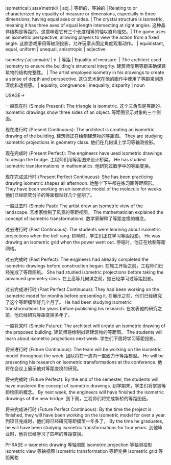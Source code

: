 isometrical:/ˌaɪsəˈmetrɪkl/ | adj. | 等距的，等轴的 | Relating to or characterized by equality of measure or dimensions, especially in three dimensions; having equal axes or sides. | The crystal structure is isometric, meaning it has three axes of equal length intersecting at right angles.  这种晶体结构是等距的，这意味着它有三个长度相等的轴以直角相交。|  The game uses an isometric perspective, allowing players to view the action from a fixed angle.  这款游戏采用等轴测投影，允许玩家从固定角度观看动作。 |  equidistant, equal, uniform | unequal, anisotropic | adjective

isometry:/ˌaɪˈsɒmətri/ | n. | 等距 | Equality of measure. |  The architect used isometry to ensure the building's structural integrity.  建筑师使用等距来确保建筑物的结构完整性。 | The artist employed isometry in his drawings to create a sense of depth and perspective. 这位艺术家在他的画作中使用了等距来创造深度和透视感。 | equality, congruence | inequality, disparity | noun


USAGE->

一般现在时 (Simple Present):
The triangle is isometric.  这个三角形是等距的。
Isometric drawings show three sides of an object. 等距图显示对象的三个侧面。


现在进行时 (Present Continuous):
The architect is creating an isometric drawing of the building. 建筑师正在绘制建筑物的等距图。
They are studying isometric projections in geometry class. 他们在几何课上学习等轴测投影。


现在完成时 (Present Perfect):
The engineers have used isometric drawings to design the bridge. 工程师们用等距图来设计桥梁。
He has studied isometric transformations in mathematics. 他研究过数学中的等距变换。


现在完成进行时 (Present Perfect Continuous):
She has been practicing drawing isometric shapes all afternoon. 她整个下午都在练习画等距图形。
They have been working on an isometric model of the molecule for weeks. 他们已经研究分子的等距模型好几个星期了。


一般过去时 (Simple Past):
The artist drew an isometric view of the landscape. 艺术家绘制了风景的等距视图。
The mathematician explained the concept of isometric transformations. 数学家解释了等距变换的概念。


过去进行时 (Past Continuous):
The students were learning about isometric projections when the bell rang.  铃响时，学生们正在学习等距投影。
He was drawing an isometric grid when the power went out.  停电时，他正在绘制等距网格。


过去完成时 (Past Perfect):
The engineers had already completed the isometric drawings before construction began.  在施工开始之前，工程师们已经完成了等距图纸。
She had studied isometric projections before taking the advanced geometry class. 在上高等几何课之前，她已经学习过等距投影。


过去完成进行时 (Past Perfect Continuous):
They had been working on the isometric model for months before presenting it. 在展示之前，他们已经研究了这个等距模型好几个月了。
He had been studying isometric transformations for years before publishing his research. 在发表他的研究之前，他已经研究等距变换多年了。


一般将来时 (Simple Future):
The architect will create an isometric drawing of the proposed building. 建筑师将绘制拟建建筑物的等距图。
The students will learn about isometric projections next week. 学生们下周将学习等距投影。


将来进行时 (Future Continuous):
The team will be working on the isometric model throughout the week.  团队将在一周内一直致力于等距模型。
He will be presenting his research on isometric transformations at the conference. 他将在会议上展示他对等距变换的研究。


将来完成时 (Future Perfect):
By the end of the semester, the students will have mastered the concept of isometric drawings. 到学期末，学生们将掌握等距绘图的概念。
By next week, the engineers will have finished the isometric drawings of the new bridge. 到下周，工程师们将完成新桥的等距图纸。


将来完成进行时 (Future Perfect Continuous):
By the time the project is finished, they will have been working on the isometric model for over a year. 到项目完成时，他们将已经研究等距模型一年多了。
By the time he graduates, he will have been studying isometric transformations for four years. 到他毕业时，他将已经学习了四年的等距变换。


PHRASE->
isometric drawing  等轴测图
isometric projection 等轴测投影
isometric view 等轴视图
isometric transformation 等距变换
isometric grid 等距网格
